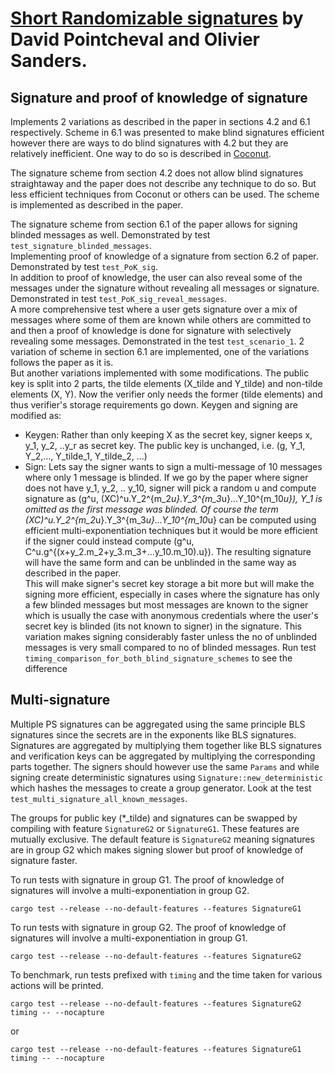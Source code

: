 # [Short Randomizable signatures](https://eprint.iacr.org/2015/525) by David Pointcheval and Olivier Sanders.

## Signature and proof of knowledge of signature
Implements 2 variations as described in the paper in sections 4.2 and 6.1 respectively. Scheme in 6.1 was 
presented to make blind signatures efficient however there are ways to do blind signatures with 4.2 but they 
are relatively inefficient. One way to do so is described in [Coconut](https://arxiv.org/pdf/1802.07344.pdf).

The signature scheme from section 4.2 does not allow blind signatures straightaway and the paper does not 
describe any technique to do so. But less efficient techniques from Coconut or others can be used. The scheme 
is implemented as described in the paper.  
      
      
The signature scheme from section 6.1 of the paper allows for signing blinded messages as well. 
Demonstrated by test `test_signature_blinded_messages`.  
Implementing proof of knowledge of a signature from section 6.2 of paper. Demonstrated by test `test_PoK_sig`.  
In addition to proof of knowledge, the user can also reveal some of the messages under the signature without revealing all messages or signature.
Demonstrated in test `test_PoK_sig_reveal_messages`.  
A more comprehensive test where a user gets signature over a mix of messages where some of them are known while 
others are committed to and then a proof of knowledge is done for signature with selectively revealing some messages. 
Demonstrated in the test `test_scenario_1`.
2 variation of scheme in section 6.1 are implemented, one of the variations follows the paper as it is.   
But another variations implemented with some modifications. The public key is split into 2 parts, the 
tilde elements (X_tilde and Y_tilde) and non-tilde elements (X, Y). Now the verifier only needs the former 
(tilde elements) and thus verifier's storage requirements go down. Keygen and signing are modified as:
- Keygen: Rather than only keeping X as the secret key, signer keeps x, y_1, y_2, ..y_r as secret key. 
The public key is unchanged, i.e. (g, Y_1, Y_2,..., Y_tilde_1, Y_tilde_2, ...)
- Sign: Lets say the signer wants to sign a multi-message of 10 messages where only 1 message is blinded. 
If we go by the paper where signer does not have y_1, y_2, .. y_10, signer will pick a random u and compute signature as 
(g^u, (XC)^u.Y_2^{m_2*u}.Y_3^{m_3*u}...Y_10^{m_10*u}), Y_1 is omitted as the first message was blinded. Of course the term 
(XC)^u.Y_2^{m_2*u}.Y_3^{m_3*u}...Y_10^{m_10*u} can be computed using efficient multi-exponentiation techniques but it would be more efficient 
if the signer could instead compute (g^u, C^u.g^{(x+y_2.m_2+y_3.m_3+...y_10.m_10).u}). The resulting signature will have the same form 
and can be unblinded in the same way as described in the paper.  
This will make signer's secret key storage a bit more but will make the signing more efficient, especially in cases 
where the signature has only a few blinded messages but most messages are known to the signer which is usually the case with 
anonymous credentials where the user's secret key is blinded (its not known to signer) in the signature. This variation makes 
signing considerably faster unless the no of unblinded messages is very small compared to no of blinded messages. 
Run test `timing_comparison_for_both_blind_signature_schemes` to see the difference 


## Multi-signature
Multiple PS signatures can be aggregated using the same principle BLS signatures since the secrets are in the exponents like BLS signatures.
Signatures are aggregated by multiplying them together like BLS signatures and verification keys can be aggregated by multiplying the 
corresponding parts together. The signers should however use the same `Params` and while signing create deterministic signatures using 
`Signature::new_deterministic` which hashes the messages to create a group generator. Look at the test `test_multi_signature_all_known_messages`.

The groups for public key (*_tilde) and signatures can be swapped by compiling with feature `SignatureG2` or `SignatureG1`. 
These features are mutually exclusive. The default feature is `SignatureG2` meaning signatures are in group G2 which 
makes signing slower but proof of knowledge of signature faster.  

To run tests with signature in group G1. The proof of knowledge of signatures will involve a multi-exponentiation in group G2.
```
cargo test --release --no-default-features --features SignatureG1
```

To run tests with signature in group G2. The proof of knowledge of signatures will involve a multi-exponentiation in group G1.
```
cargo test --release --no-default-features --features SignatureG2
```

To benchmark, run tests prefixed with `timing` and the time taken for various actions will be printed.
```
cargo test --release --no-default-features --features SignatureG2 timing -- --nocapture
```

or 
```
cargo test --release --no-default-features --features SignatureG1 timing -- --nocapture
```

